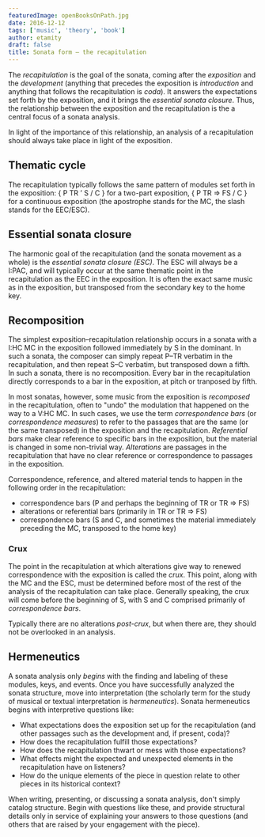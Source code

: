 ```yaml
---
featuredImage: openBooksOnPath.jpg
date: 2016-12-12
tags: ['music', 'theory', 'book']
author: etamity
draft: false
title: Sonata form – the recapitulation
---
```


The _recapitulation_ is the goal of the sonata, coming after the _exposition_ and the _development_ (anything that precedes the exposition is _introduction_ and anything that follows the recapitulation is _coda_). It answers the expectations set forth by the exposition, and it brings the _essential sonata closure_. Thus, the relationship between the exposition and the recapitulation is the a central focus of a sonata analysis.

In light of the importance of this relationship, an analysis of a recapitulation should always take place in light of the exposition.

## Thematic cycle ##

The recapitulation typically follows the same pattern of modules set forth in the exposition: { P TR ’ S / C } for a two-part exposition, { P TR ⇒ FS / C } for a continuous exposition (the apostrophe stands for the MC, the slash stands for the EEC/ESC).

## Essential sonata closure

The harmonic goal of the recapitulation (and the sonata movement as a whole) is the _essential sonata closure (ESC)_. The ESC will always be a I:PAC, and will typically occur at the same thematic point in the recapitulation as the EEC in the exposition. It is often the exact same music as in the exposition, but transposed from the secondary key to the home key.

## Recomposition

The simplest exposition–recapitulation relationship occurs in a sonata with a I:HC MC in the exposition followed immediately by S in the dominant. In such a sonata, the composer can simply repeat P–TR verbatim in the recapitulation, and then repeat S–C verbatim, but transposed down a fifth. In such a sonata, there is no recomposition. Every bar in the recapitulation directly corresponds to a bar in the exposition, at pitch or tranposed by fifth.

In most sonatas, however, some music from the exposition is *recomposed* in the recapitulation, often to "undo" the modulation that happened on the way to a V:HC MC. In such cases, we use the term *correspondence bars* (or *correspondence measures*) to refer to the passages that are the same (or the same transposed) in the exposition and the recapitulation. *Referential bars* make clear reference to specific bars in the exposition, but the material is changed in some non-trivial way. *Alterations* are passages in the recapitulation that have no clear reference or correspondence to passages in the exposition.

Correspondence, reference, and altered material tends to happen in the following order in the recapitulation: 

- correspondence bars (P and perhaps the beginning of TR or TR ⇒ FS)  
- alterations or referential bars (primarily in TR or TR ⇒ FS)  
- correspondence bars (S and C, and sometimes the material immediately preceding the MC, transposed to the home key)

### Crux

The point in the recapitulation at which alterations give way to renewed correspondence with the exposition is called the *crux*. This point, along with the MC and the ESC, must be determined before most of the rest of the analysis of the recapitulation can take place. Generally speaking, the crux will come before the beginning of S, with S and C comprised primarily of *correspondence bars*.

Typically there are no alterations *post-crux*, but when there are, they should not be overlooked in an analysis.

## Hermeneutics

A sonata analysis only _begins_ with the finding and labeling of these modules, keys, and events. Once you have successfully analyzed the sonata structure, move into interpretation (the scholarly term for the study of musical or textual interpretation is _hermeneutics_). Sonata hermeneutics begins with interpretive questions like:

* What expectations does the exposition set up for the recapitulation (and other passages such as the development and, if present, coda)?
* How does the recapitulation fulfill those expectations?
* How does the recapitulation thwart or mess with those expectations?
* What effects might the expected and unexpected elements in the recapitulation have on listeners?
* How do the unique elements of the piece in question relate to other pieces in its historical context?

When writing, presenting, or discussing a sonata analysis, don't simply catalog structure. Begin with questions like these, and provide structural details only in service of explaining your answers to those questions (and others that are raised by your engagement with the piece).
